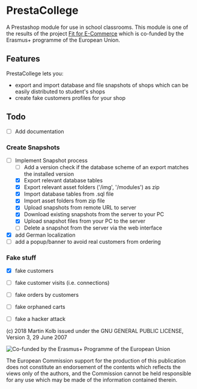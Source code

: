 # PrestaCollege
A Prestashop module for use in school classrooms. This module is one of the results of the  project [Fit for E-Commerce](https://fitforecommerce.github.io) which is co-funded by the Erasmus+ programme of the European Union.

## Features
PrestaCollege lets you:

* export and import database and file snapshots of shops which can be easily distributed to student's shops
* create fake customers profiles for your shop

## Todo
- [ ] Add documentation

### Create Snapshots
- [ ] Implement Snapshot process
  - [ ] Add a version check if the database scheme of an export matches the installed version
  - [X] Export relevant database tables
  - [X] Export relevant asset folders ('/img', '/modules') as zip
  - [X] Import database tables from .sql file
  - [X] Import asset folders from zip file
  - [X] Upload snapshots from remote URL to server
  - [X] Download existing snapshots from the server to your PC
  - [X] Upload snapshot files from your PC to the server
  - [ ] Delete a snapshot from the server via the web interface
- [X] add German localization
- [ ] add a popup/banner to avoid real customers from ordering

### Fake stuff
- [X] fake customers
- [ ] fake customer visits (i.e. connections)
- [ ] fake orders by customers
- [ ] fake orphaned carts
- [ ] fake a hacker attack


(c) 2018 Martin Kolb 
issued under the GNU GENERAL PUBLIC LICENSE, Version 3, 29 June 2007

![Co-funded by the Erasmus+ Programme of the European Union](https://fitforecommerce.github.io/img/co-funded-erasmus+.jpg)

The European Commission support for the production of this publication does not constitute an endorsement of the contents which reflects the views only of the authors, and the Commission cannot be held responsible for any use which may be made of the information contained therein.